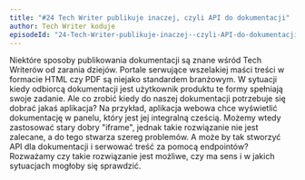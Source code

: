 ```yaml
---
title: "#24 Tech Writer publikuje inaczej, czyli API do dokumentacji"
author: Tech Writer koduje
episodeId: "24-Tech-Writer-publikuje-inaczej--czyli-API-do-dokumentacji-eo4j7f"
---
```


Niektóre sposoby publikowania dokumentacji są znane wśród Tech Writerów od
zarania dziejów. Portale serwujące wszelakiej maści treści w formacie HTML czy
PDF są niejako standardem branżowym. W sytuacji kiedy odbiorcą dokumentacji jest
użytkownik produktu te formy spełniają swoje zadanie. Ale co zrobić kiedy do
naszej dokumentacji potrzebuje się dobrać jakaś aplikacja? Na przykład,
aplikacja webowa chce wyświetlić dokumentację w panelu, który jest jej
integralną cześcią. Możemy wtedy zastosować stary dobry "iframe", jednak takie
rozwiązanie nie jest zalecane, a do tego stwarza szereg problemów. A może by tak
stworzyć API dla dokumentacji i serwować treść za pomocą endpointów? Rozważamy
czy takie rozwiązanie jest możliwe, czy ma sens i w jakich sytuacjach mogłoby
się sprawdzić.

